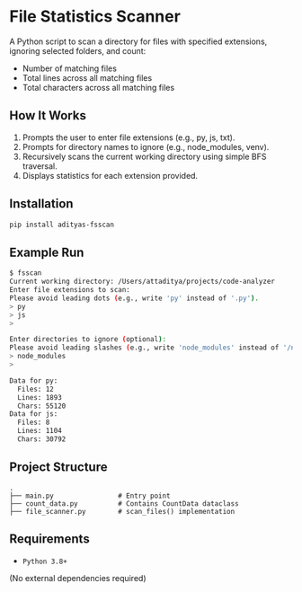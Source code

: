 # File Statistics Scanner

A Python script to scan a directory for files with specified extensions, ignoring selected folders, and count:
-	Number of matching files
-	Total lines across all matching files
-	Total characters across all matching files

## How It Works
1. Prompts the user to enter file extensions (e.g., py, js, txt).
2. Prompts for directory names to ignore (e.g., node_modules, venv).
3. Recursively scans the current working directory using simple BFS traversal.
4. Displays statistics for each extension provided.

## Installation

```sh
pip install adityas-fsscan
```

## Example Run

```bash
$ fsscan
Current working directory: /Users/attaditya/projects/code-analyzer
Enter file extensions to scan: 
Please avoid leading dots (e.g., write 'py' instead of '.py').
> py
> js
> 

Enter directories to ignore (optional): 
Please avoid leading slashes (e.g., write 'node_modules' instead of '/node_modules').
> node_modules
> 

Data for py:
  Files: 12
  Lines: 1893
  Chars: 55120
Data for js:
  Files: 8
  Lines: 1104
  Chars: 30792
```

## Project Structure

```
.
├── main.py                # Entry point
├── count_data.py          # Contains CountData dataclass
├── file_scanner.py        # scan_files() implementation
```

## Requirements
- `Python 3.8+`

(No external dependencies required)

